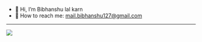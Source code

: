 - 👋 Hi, I’m Bibhanshu lal karn
- 📩 How to reach me: mail.bibhanshu127@gmail.com

---
[![](https://visitcount.itsvg.in/api?id=bibhanshu12&label=Profile%20Views&icon=4&pretty=true)](https://visitcount.itsvg.in)

<!---
bibhanshu12/bibhanshu12 is a ✨ special ✨ repository because its `README.md` (this file) appears on your GitHub profile.
You can click the Preview link to take a look at your changes.
--->
